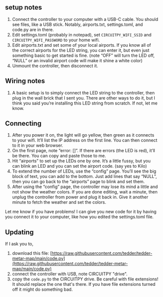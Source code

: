 ## setup notes

1. Connect the controller to your computer with a USB-C cable. You should see files, like a USB stick. Notably, airports.txt, settings.toml, and code.py are in there.
1. Edit settings.toml (probably in notepad), set `CIRCUITPY_WIFI_SSID` and `CIRCUITPY_WIFI_PASSWORD` to your home wifi.
1. Edit airports.txt and set some of your local airports. If you know all of the correct airports for the LED string, you can enter it, but even just something basic to get started is fine. (note “OFF” will turn the LED off, “NULL” or an invalid airport code will make it shine a white color)
1. Unmount the controller, then disconnect it.

## Wiring notes
1. A basic setup is to simply connect the LED string to the controller, then plug in the wall brick that I sent you. There are other ways to do it, but I think you said you’re installing this LED string from scratch. If not, let me know.

## Connecting
1. After you power it on, the light will go yellow, then green as it connects to your wifi. It’ll list the IP address on the first line. You can then connect to it in your web browser.
1. On the first page, note “error: []”. If there are errors (the LED is red), it’ll be there. You can copy and paste those to me.
1. Hit “airports” to set up the LEDs one by one. It’s a little fussy, but you can blink an LED and you can set the airport code. (say yes to Kilo)
1. To extend the number of LEDs, use the “config” page. You’ll see the big block of text, you can add to the bottom. Just add lines that say “NULL”, then you can go back to the “airports” page to blink and set them.
1. After using the “config” page, the controller may lose its mind a little and not show the weather colors. If you are done editing, wait a minute, then unplug the controller from power and plug it back in. Give it another minute to fetch the weather and set the colors.

Let me know if you have problems! I can give you new code for it by having you connect it to your computer, like how you edited the settings.toml file.

## Updating

If I ask you to,

1. download this file: [https://raw.githubusercontent.com/tedder/tedder-metar-map/main/code.py](https://raw.githubusercontent.com/tedder/tedder-metar-map/main/code.py)
1. connect the controller with USB, note CIRCUITPY "drive".
1. copy the `code.py` to the CIRCUITPY drive. Be careful with file extensions! It should replace the one that's there. If you have file extensions turned off it might do something bad.
